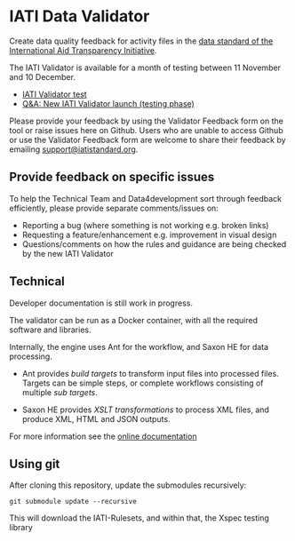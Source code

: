IATI Data Validator
===================

Create data quality feedback for activity files in the
[data standard of the International Aid Transparency Initiative](http://iatistandard.org).

The IATI Validator is available for a month of testing between 11 November and 10 December.

* [IATI Validator test](https://test-validator.iatistandard.org/)
* [Q&A: New IATI Validator launch (testing phase)](https://docs.google.com/document/d/1qUOgGQGFbKwmwk5RXNMleTL_3OTpMo_A58UhbjlYw_M/edit)

Please provide your feedback by using the Validator Feedback form on the tool or raise issues 
here on Github. Users who are unable to access Github or use the Validator Feedback form are 
welcome to share their feedback by emailing support@iatistandard.org. 

Provide feedback on specific issues
-----------------------------------

To help the Technical Team and Data4development sort through feedback efficiently, please provide 
separate comments/issues on:

* Reporting a bug (where something is not working e.g. broken links)
* Requesting a feature/enhancement e.g. improvement in visual design
* Questions/comments on how the rules and guidance are being checked by the new IATI Validator

Technical
---------

Developer documentation is still work in progress.

The validator can be run as a Docker container, with all the required software
and libraries.

Internally, the engine uses Ant for the workflow, and Saxon HE for data
processing.

* Ant provides *build targets* to transform input files into processed files.
  Targets can be simple steps, or complete workflows consisting of multiple
  *sub targets*.

* Saxon HE provides *XSLT transformations* to process XML files, and produce XML, 
  HTML and JSON outputs.

For more information see the [online documentation](https://data4development.github.io/IATI-data-validator/)

Using git
---------

After cloning this repository, update the submodules recursively:

`git submodule update --recursive`

This will download the IATI-Rulesets, and within that, the Xspec testing library
